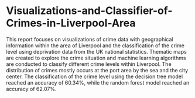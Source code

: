 # Visualizations-and-Classifier-of-Crimes-in-Liverpool-Area
This report focuses on visualizations of crime data with geographical information within the area of Liverpool and the classification of the crime level using deprivation data from the UK national statistics. Thematic maps are created to explore the crime situation and machine learning algorithms are conducted to classify different crime levels within Liverpool. The distribution of crimes mostly occurs at the port area by the sea and the city center. The classification of the crime level using the decision tree model reached an accuracy of 60.34%, while the random forest model reached an accuracy of 62.07%.
